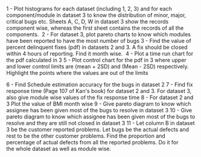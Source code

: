 1 - Plot histograms for each dataset (including 1, 2, 3) and for each component/module in dataset 3 to know the distribution of minor, major, critical bugs etc. Sheets A, C, D, W in dataset 3 show the records component wise, whereas the first sheet contains the records of all the components. 
2 - For dataset 3, plot pareto charts to know which modules have been reported to have the most number of bugs
3 - Find the value of percent delinquent fixes (pdf) in datasets 2 and 3. A fix should be closed within 4 hours of reporting. Find it month wise. 
4 - Plot a time run chart for the pdf calculated in 3
5 - Plot control chart for the pdf in 3 where upper and lower control limits are (mean + 2SD) and (Mean - 2SD) respectively. Highlight the points where the values are out of the limits

6 - Find Schedule estimation accuracy for the bugs in dataset 2
7 - Find fix response time (Page 107 of Kan's book) for dataset 2 and 3. For dataset 3, also give module wise values of the fix response time
8 - For dataset 2 and 3 Plot the value of BMI month wise
9 - Give pareto diagram to know which assignee has been given most of the bugs to resolve in dataset 3
10 - Give pareto diagram to know which assignee has been given most of the bugs to resolve and they are still not closed in dataset 3
11 - Let column B in dataset 3 be the customer reported problems. Let bugs be the actual defects and rest to be the other customer problems. Find the proportion and percentage of actual defects from all the reported problems. Do it for the whole dataset as well as module wise.